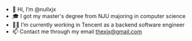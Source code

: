 - 👋 Hi, I’m @nullxjx
- 🎓 I got my master's degree from NJU majoring in computer science
- 👨‍💻 I’m currently working in Tencent as a backend software engineer
- 📫 Contact me through my email thexjx@gmail.com

<!---
nullxjx/nullxjx is a ✨ special ✨ repository because its `README.md` (this file) appears on your GitHub profile.
You can click the Preview link to take a look at your changes.
--->

